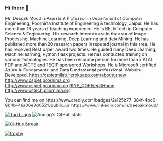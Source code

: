 ### Hi there 👋
Mr. Deepak Moud is Assistant Professor in Department of Computer Engineering, Poornima Institute of Engineering & technology, Jaipur. He has more than 16 years of teaching experience. He is BE, MTech in Computer Science & Engineering. His research interests are in the area of Image Processing, Machine Learning, Deep Learning and data Mining. He has published more than 20 research papers in reputed journal in this area. He has received Best paper award two times. He guided many Deep Learning, Machine learning, Python flask projects. He has conducted training on various technologies. He has been resource person for more than 5 ATAL FDP and AICTE and TEQIP sponsored Workshops. He is Microsoft certified Azure AI Fundamental and Data Fundamental professional.
Website Developed.
https://cspietmllab.herokuapp.com/aboutusnew                                                                                                                                                      
http://www.cspiet.poornima.org                                                                                                                                                                  
http://www.cspiet.poornima.org/KYS_CORE/editHome                                                                                                                                                
http://www.cstech.poornima.org  
<div data-iframe-width="150" data-iframe-height="270" data-share-badge-id="2e125b77-384f-4bc0-9b4b-46a06e3d0524" data-share-badge-host="https://www.credly.com"></div><script type="text/javascript" async src="//cdn.credly.com/assets/utilities/embed.js"></script>
You can find me on                                                                                                                                                                                    
  https://www.credly.com/badges/2e125b77-384f-4bc0-9b4b-46a06e3d0524/public_url                                                                                                                                                          
 https://www.linkedin.com/in/deepakmoud/

[![Top Langs](https://github-readme-stats.vercel.app/api/top-langs/?username=deepakmoud)](https://github.com/anuraghazra/github-readme-stats)
![Anurag's GitHub stats](https://github-readme-stats.vercel.app/api?username=deepakmoud&count_private=true)

[![GitHub Streak](https://github-readme-streak-stats.herokuapp.com/?user=deepakmoud)](https://git.io/streak-stats)


[![trophy](https://github-profile-trophy.vercel.app/?username=deepakmoud)](https://github.com/ryo-ma/github-profile-trophy)


